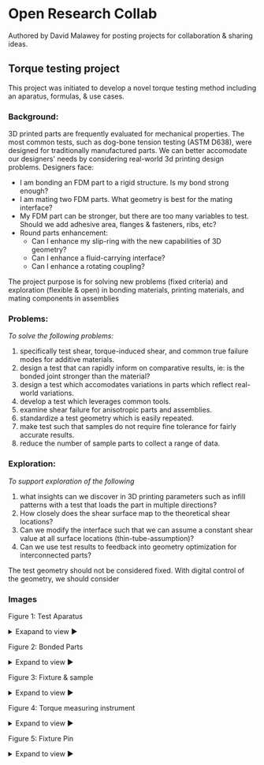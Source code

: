 # Open Research Collab

Authored by David Malawey for posting projects for collaboration & sharing ideas.

## Torque testing project

This project was initiated to develop a novel torque testing method including an aparatus, formulas, & use cases.

### Background:
3D printed parts are frequently evaluated for mechanical properties.  The most common tests, such as dog-bone tension testing (ASTM D638), were designed for traditionally manufactured parts.  We can better accomodate our designers' needs by considering real-world 3d printing design problems.  Designers face:
* I am bonding an FDM part to a rigid structure.  Is my bond strong enough?
* I am mating two FDM parts.  What geometry is best for the mating interface?
* My FDM part can be stronger, but there are too many variables to test.  Should we add adhesive area, flanges & fasteners, ribs, etc?
* Round parts enhancement:
  * Can I enhance my slip-ring with the new capabilities of 3D geometry?
  * Can I enhance a fluid-carrying interface?
  * Can I enhance a rotating coupling?

The project purpose is for solving new problems (fixed criteria) and exploration (flexible & open) in bonding materials, printing materials, and mating components in assemblies

### Problems:
*To solve the following problems:*
1) specifically test shear, torque-induced shear, and common true failure modes for additive materials.
2) design a test that can rapidly inform on comparative results, ie: is the bonded joint stronger than the material?
3) design a test which accomodates variations in parts which reflect real-world variations.
5) develop a test which leverages common tools.
6) examine shear failure for anisotropic parts and assemblies.
7) standardize a test geometry which is easily repeated.
8) make test such that samples do not require fine tolerance for fairly accurate results.
9) reduce the number of sample parts to collect a range of data.

### Exploration:
*To support exploration of the following*
1) what insights can we discover in 3D printing parameters such as infill patterns with a test that loads the part in multiple directions?
2) How closely does the shear surface map to the theoretical shear locations?
3) Can we modify the interface such that we can assume a constant shear value at all surface locations (thin-tube-assumption)?
4) Can we use test results to feedback into geometry optimization for interconnected parts?

The test geometry should not be considered fixed.  With digital control of the geometry, we should consider

### Images

Figure 1: Test Aparatus
<details>
  Figure 1 The basic test assembly is simple and easy to adapt.   A 3D printed fixture can be mounted in an ordinary vise & torque is measured with a beam-style torque wrench.  Finer instruments can be used if needed. 
  <br />
  <summary> Exapand to view ► </summary>
  <img src="https://i.imgur.com/6gJ2nkE.jpeg" width="400" />
  </details>

Figure 2: Bonded Parts
<details>
  Initial trials involve two parts and a bonded zone for evaluation of a joint.  The primary goal is to discover if the bond has equal strength to the parts, to be found in the failure location.  
  <br />
  <summary> Expand to view ► </summary>
  <img src="https://i.imgur.com/7N04RQV.jpeg" width="400" />
  </details>


Figure 3: Fixture & sample
<details>
  The fixture (blue component) is mounted in the fixture before testing.  Easily mate the components without tools.  Steel balls interlock the parts to prevent rotation of the fixed sample.  The balls are one way to offer inexpensive tool-free interlocking and many alternatives are possible.  The black fixture can be bolted to any steady surface, clamped in a vise, or adjusted to suit a professional tensile test aparatus.
  <br />
  <summary> Expand to view ► </summary>
  <img src="https://i.imgur.com/m5M9Hzs.jpeg" width="400" />
  </details>

Figure 4: Torque measuring instrument
<details>
  The most economical option for collecting test data.  Simple beam-style torque wrench with analog readout.  These beam-style torque wrenches are available for auto mechanics at low cost and typically mate with 1/2in or 3/8in square socket (female).  This photo includes a low-cost wrench desigend for oil filters or "oil filter wrench" which can be used to grip circular or polygon profiles.
  <br />
  <summary> Expand to view ► </summary>
  <img src="https://i.imgur.com/cynPAI1.jpeg" width="400" />
  </details>

Figure 5: Fixture Pin
<details>
  The image shows a high-strength bolt acting as a pin, with M8 thread size and smooth shoulder.   The pin can be included for maintaining alignment of the test components or omitted to offer freedom of motion.  The pin can lightly clamp the samples to isolate force in the torque z-direction.  Alternatively, the pin can clamp with a prescribed clamping force to test results on friction or interlocking geometries.
  <br />
  <summary> Expand to view ► </summary>
  <img src="https://i.imgur.com/yAnao1i.jpeg" width="400" />
  </details>
